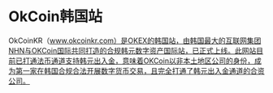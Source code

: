 # OkCoin韩国站

OkCoinKR（www.okcoinkr.com）是OKEX的韩国站，由韩国最大的互联网集团NHN与OKCoin国际共同打造的合规韩元数字资产国际站，已正式上线。此网站目前已打通法币通道支持韩元出入金，意味着OKCoin以非本土地区公司的身份，成为第一家在韩国合规合法开展数字货币交易，且完全打通了韩元出入金通道的合资公司。

